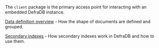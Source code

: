 The `client` package is the primary access point for interacting with an embedded DefraDB instance.

[Data definition overview](./data_definition.md) - How the shape of documents are defined and grouped.

[Secondary indexes](./secondary_indexes.md) - How secondary indexes work in DefraDB and how to use them.